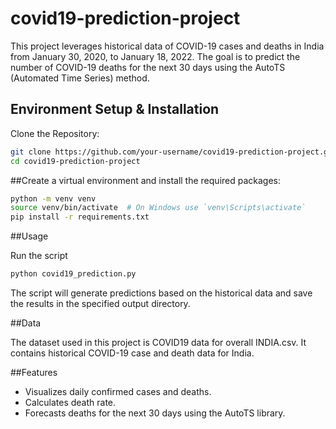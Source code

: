 # covid19-prediction-project
This project leverages historical data of COVID-19 cases and deaths in India from January 30, 2020, to January 18, 2022. The goal is to predict the number of COVID-19 deaths for the next 30 days using the AutoTS (Automated Time Series) method. 

## Environment Setup & Installation
Clone the Repository:

```bash
git clone https://github.com/your-username/covid19-prediction-project.git
cd covid19-prediction-project
```

##Create a virtual environment and install the required packages:

```bash
python -m venv venv
source venv/bin/activate  # On Windows use `venv\Scripts\activate`
pip install -r requirements.txt
```

##Usage

Run the script

```bash
python covid19_prediction.py
```

The script will generate predictions based on the historical data and save the results in the specified output directory.

##Data

The dataset used in this project is COVID19 data for overall INDIA.csv. It contains historical COVID-19 case and death data for India.

##Features

- Visualizes daily confirmed cases and deaths.
- Calculates death rate.
- Forecasts deaths for the next 30 days using the AutoTS library.

